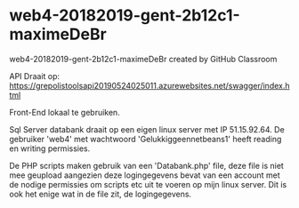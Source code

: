 # web4-20182019-gent-2b12c1-maximeDeBr
web4-20182019-gent-2b12c1-maximeDeBr created by GitHub Classroom

API Draait op: https://grepolistoolsapi20190524025011.azurewebsites.net/swagger/index.html

Front-End lokaal te gebruiken.

Sql Server databank draait op een eigen linux server met IP 51.15.92.64. De gebruiker 'web4' met wachtwoord 'Gelukkiggeennetbeans1'
heeft reading en writing permissies.

De PHP scripts maken gebruik van een 'Databank.php' file, deze file is niet mee geupload aangezien deze logingegevens bevat van een
account met de nodige permissies om scripts etc uit te voeren op mijn linux server. Dit is ook het enige wat in de file zit, de logingegevens.
